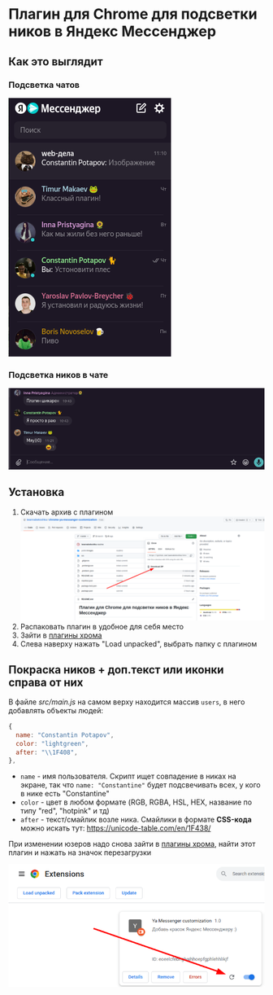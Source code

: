 # Плагин для Chrome для подсветки ников в Яндекс Мессенджер

## Как это выглядит

### Подсветка чатов

![preview_chats](public/images/yam_customization.png)

### Подсветка ников в чате

![preview_in_chats](public/images/yam_customization_in_chat.png)

## Установка

1. Скачать архив с плагином
   ![preview_download](public/images/yam_customization_download.png)
2. Распаковать плагин в удобное для себя место
3. Зайти в [плагины хрома](chrome://extensions/)
4. Слева наверху нажать "Load unpacked", выбрать папку с плагином

## Покраска ников + доп.текст или иконки справа от них

В файле _src/main.js_ на самом верху находится массив `users`, в него добавлять объекты людей:

```js
{
  name: "Constantin Potapov",
  color: "lightgreen",
  after: "\\1F408",
},
```

- `name` - имя пользователя. Скрипт ищет совпадение в никах на экране, так что `name: "Constantine"` будет подсвечивать всех, у кого в нике есть "Constantine"
- `color` - цвет в любом формате (RGB, RGBA, HSL, HEX, название по типу "red", "hotpink" и тд)
- `after` - текст/смайлик возле ника. Смайлики в формате **CSS-кода** можно искать тут: https://unicode-table.com/en/1F438/

При изменении юзеров надо снова зайти в [плагины хрома](chrome://extensions/), найти этот плагин и нажать на значок перезагрузки

![preview_reload](public/images/yam_customization_reload.png)
